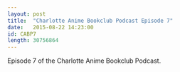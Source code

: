 ```yaml
---
layout: post
title:  "Charlotte Anime Bookclub Podcast Episode 7"
date:   2015-08-22 14:23:00
id: CABP7
length: 30756864
---
```


Episode 7 of the Charlotte Anime Bookclub Podcast.
